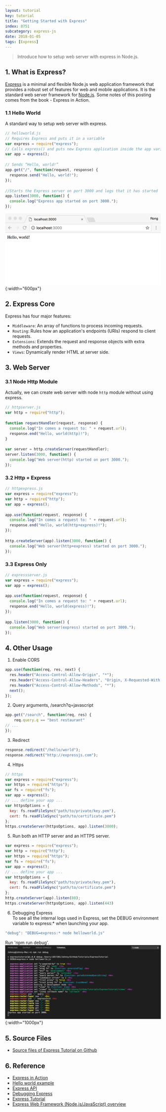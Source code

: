 ```yaml
---
layout: tutorial
key: tutorial
title: "Getting Started with Express"
index: 8751
subcategory: express-js
date: 2018-01-05
tags: [Express]
---
```


> Introduce how to setup web server with express in Node.js.

## 1. What is Express?
[Express](https://expressjs.com/) is a minimal and flexible Node.js web application framework that provides a robust set of features for web and mobile applications. It is the standard web server framework for [Node.js](https://nodejs.org/en/). Some notes of this posting comes from the book - Express in Action.

### 1.1 Hello World
A standard way to setup web server with express.
```javascript
// helloworld.js
// Requires Express and puts it in a variable
var express = require("express");
// Calls express() and puts new Express application inside the app variable
var app = express();

// Sends “Hello, world!”
app.get("/", function(request, response) {
  response.send("Hello, world!");
});

//Starts the Express server on port 3000 and logs that it has started
app.listen(3000, function() {
  console.log("Express app started on port 3000.");
});
```
![image](/assets/images/frontend/2551/helloworld.png){:width="600px"}  

## 2. Express Core
Express has four major features:
* `Middleware`: An array of functions to process incoming requests.
* `Routing`: Rules how an application's endpoints (URIs) respond to client requests.
* `Extensions`: Extends the request and response objects with extra methods and properties.
* `Views`: Dynamically render HTML at server side.

## 3. Web Server
### 3.1 Node Http Module
Actually, we can create web server with node `http` module without using express.
```javascript
// httpserver.js
var http = require("http");

function requestHandler(request, response) {
  console.log("In comes a request to: " + request.url);
  response.end("Hello, world(http)!");
}

var server = http.createServer(requestHandler);
server.listen(3000, function() {
  console.log("Web server(http) started on port 3000.");
});
```
### 3.2 Http + Express
```javascript
// httpexpress.js
var express = require("express");
var http = require("http");
var app = express();

app.use(function(request, response) {
  console.log("In comes a request to: " + request.url);
  response.end("Hello, world(http+express)!");
});

http.createServer(app).listen(3000, function() {
  console.log("Web server(http+express) started on port 3000.");
});
```
### 3.3 Express Only
```javascript
// expressserver.js
var express = require("express");
var app = express();

app.use(function(request, response) {
  console.log("In comes a request to: " + request.url);
  response.end("Hello, world(express)!");
});

app.listen(3000, function() {
  console.log("Web server(express) started on port 3000.");
});
```

## 4. Other Usage
1) Enable CORS
```javascript
app.use(function(req, res, next) {
  res.header("Access-Control-Allow-Origin", "*");
  res.header("Access-Control-Allow-Headers", "Origin, X-Requested-With, Content-Type, Accept");
  res.header("Access-Control-Allow-Methods", "*");
  next();
});
```
2) Query arguments, /search?q=javascript  
```javascript
app.get("/search", function(req, res) {
    req.query.q == "best restaurant"
// ...
});
```
3) Redirect  
```javascript
response.redirect("/hello/world");
response.redirect("http://expressjs.com");
```
4) Https  
```javascript
// https
var express = require("express");
var https = require("https");
var fs = require("fs");
var app = express();
// ... define your app ...
var httpsOptions = {
  key: fs.readFileSync("path/to/private/key.pem"),
  cert: fs.readFileSync("path/to/certificate.pem")
};
https.createServer(httpsOptions, app).listen(3000);
```
5) Run both an HTTP server and an HTTPS server.  
```javascript
var express = require("express");
var http = require("http");
var https = require("https");
var fs = require("fs");
var app = express();
// ... define your app ...
var httpsOptions = {
  key: fs.readFileSync("path/to/private/key.pem"),
  cert: fs.readFileSync("path/to/certificate.pem")
};
http.createServer(app).listen(80);
https.createServer(httpsOptions, app).listen(443)
```
6) Debugging Express  
To see all the internal logs used in Express, set the DEBUG environment variable to express:* when launching your app.
```javascript
"debug": "DEBUG=express:* node helloworld.js"
```
Run 'npm run debug'.
![image](/assets/images/frontend/2551/debug.png){:width="1000px"}  

## 5. Source Files
* [Source files of Express Tutorial on Github](https://github.com/jojozhuang/Tutorials/tree/master/ExpressTutorial)

## 6. Reference
* [Express in Action](https://www.amazon.com/Express-Action-Writing-building-applications/dp/1617292427)
* [Hello world example](https://expressjs.com/en/starter/hello-world.html)
* [Express API](http://expressjs.com/en/api.html)
* [Debugging Express](https://expressjs.com/en/guide/debugging.html)
* [Express Tutorial](https://www.tutorialspoint.com/expressjs/index.htm)
* [Express Web Framework (Node.js/JavaScript) overview](https://developer.mozilla.org/en-US/docs/Learn/Server-side/Express_Nodejs)
